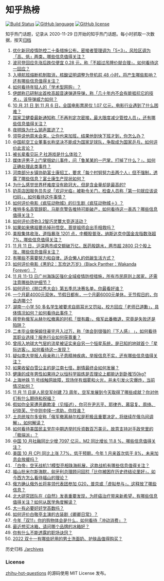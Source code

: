 # 知乎热榜
[![Build Status](https://github.com/ToWeLong/zhihu-hot-questions/workflows/CI/badge.svg)](https://github.com/ToWeLong/zhihu-hot-questions/actions)
[![GitHub language](https://img.shields.io/badge/language-golang-orange.svg)](https://golang.org/)
[![GitHub license](https://img.shields.io/github/license/ToWeLong/zhihu-hot-questions)](https://github.com/ToWeLong/zhihu-hot-questions/blob/main/LICENSE)

知乎热门话题，记录从 2020-11-29 日开始的知乎热门话题。每小时抓取一次数据，按天[归档](./archives)

<!-- BEGIN -->

1. [优化新冠疫情防控二十条措施公布，密接者管理调为「5+3」，风险区调为「高、低」两类，哪些信息值得关注？](https://www.zhihu.com/question/566026959)
1. [波司登回应先涨后跌仅便宜 0.28 元，称「不超过吊牌价就合理」，如何看待这一回应？](https://www.zhihu.com/question/565987983)
1. [入境航班熔断机制取消，核酸证明调整为登机前 48 小时，将产生哪些影响？还有哪些信息值得关注？](https://www.zhihu.com/question/566026527)
1. [如何看待年轻人的「学术型网购」？](https://www.zhihu.com/question/565841588)
1. [伊朗称已研制出首枚高超音速弹道导弹，称「几十年内不会有能抵抗它的技术」，该导弹威力如何？](https://www.zhihu.com/question/565844590)
1. [10 月 31 日 到 11 月 6 日，全国电影票房仅 1.07 亿元，电影行业遇到了什么困难？](https://www.zhihu.com/question/565777522)
1. [国家卫健委最新通知称「不再判定次密接，最大限度减少管控人员」，还有哪些信息值得关注？](https://www.zhihu.com/question/566029140)
1. [夜明珠为什么销声匿迹了？](https://www.zhihu.com/question/329547426)
1. [领导说他周末会来，让你也来加班，结果他到快下班才到，你怎么办？](https://www.zhihu.com/question/565287122)
1. [中国航空工业董事长称坚决不能成为国家足球队，争取成为国家乒乓，如何评价此言论？](https://www.zhihu.com/question/565353435)
1. [被长辈看见玩 P 社游戏是什么体验？](https://www.zhihu.com/question/265372935)
1. [媒体评男子上门掌掴幼儿事件，问「鲁某某的一巴掌，打掉了什么？」，如何正确处理此类事件？](https://www.zhihu.com/question/565866808)
1. [河南部分乡镇协助富士康招工，要求「每个村努努力去两个人」但不强制，透露了哪些信息？富士康生产现状如何？](https://www.zhihu.com/question/565988058)
1. [为什么感觉世界杯难度没有欧冠大，但是含金量却是最高的?](https://www.zhihu.com/question/565426710)
1. [奶茶店因服务员先说「欢迎光临」被勒令关门，检查人员称「第一句就应该说扫码」，如何看待这件事情？](https://www.zhihu.com/question/566033232)
1. [如何评价电影《疯狂动物城》的衍生剧《疯狂动物城＋》？](https://www.zhihu.com/question/565573975)
1. [推特多名高管辞职，马斯克警告推特可能破产，如何看待这一表态？哪些信息值得关注？](https://www.zhihu.com/question/565982824)
1. [如何评价须弥3.2智巧灵蕈大竞逐活动？](https://www.zhihu.com/question/565810290)
1. [如果如来佛祖要杀掉孙悟空，菩提祖师会出手相救吗？](https://www.zhihu.com/question/565346425)
1. [美股集体收涨，道指暴涨 1201 点，中概股普涨，纳斯达克中国金龙指数涨超 7%，哪些信息值得关注？](https://www.zhihu.com/question/565860212)
1. [11 月 11 日，沪深两市成交额破万亿，医药股跳水，两市超 2800 只个股上涨，哪些信息值得关注？](https://www.zhihu.com/question/565995022)
1. [有哪些不需要努力和自律，适合懒人的低碳生活方式？](https://www.zhihu.com/question/566009985)
1. [如何评价电影《黑豹2：瓦坎达万岁》（Black Panther：Wakanda Forever）？](https://www.zhihu.com/question/565002724)
1. [11 月 11-13 日广州海珠区强化全域疫情防控措施，所有市民原则上居家，还需注意哪些防护细节？](https://www.zhihu.com/question/565966274)
1. [如何评价《脱口秀大会》第五季总决赛名单，你最看好谁？](https://www.zhihu.com/question/565631512)
1. [一个月薪4000元双休，节假日都有，一个月薪6000元单休，无节假日的，你会选哪个?](https://www.zhihu.com/question/565803441)
1. [湖南一小学 50 多名学生被要求自扇耳光又罚站，校方回应「老师已道歉」，具体情况如何？如何看待此事件？](https://www.zhihu.com/question/566003675)
1. [拜登称俄军从赫尔松撤离的时机「很有趣」，俄军此番撤退，究竟是失败还是陷阱？](https://www.zhihu.com/question/566000331)
1. [二本毕业做保姆住豪宅月入过万，称「体会到很强的『下人感』 」，如何看待其职业选择？服务行业如何获尊重？](https://www.zhihu.com/question/563044121)
1. [曾闯入地球大气层的流星被证实来自另一个恒星系统，是已知的地球首个「星际访客」，如何看待这一发现？](https://www.zhihu.com/question/565760332)
1. [疑似南大举报人母亲称儿子患精神疾病，举报信息不实，还有哪些信息值得关注？](https://www.zhihu.com/question/565861925)
1. [如果收留白雪公主的是江南七怪，剧情最终会如何发展？](https://www.zhihu.com/question/565550893)
1. [健康的成年男性如果持之以恒科学锻炼是否理论上都能达到卧推150kg?](https://www.zhihu.com/question/557505781)
1. [上海地铁 11 号线触网故障，现场伴有烟雾和火光，并未引发火灾爆炸，当前情况如何？](https://www.zhihu.com/question/565997587)
1. [11 月 11 日是人民空军创建 73 周年，空军发展到今天取得了哪些成就？你对他们有什么期待和祝福？](https://www.zhihu.com/question/565189441)
1. [假如你全家遭恶霸欺凌（见描述），你可在尹志平、耶律齐、慕容复、周绮、纪晓芙、宁中则中择一求助，你找谁？](https://www.zhihu.com/question/565550861)
1. [土总统埃尔多安称「俄军撤离赫尔松是积极且重要决定，将继续在俄乌间调解」，如何解读？](https://www.zhihu.com/question/565861206)
1. [如何看待美国民主党在中期选举时斥资数百万美元，故意支持对手政党里的「极端派」？](https://www.zhihu.com/question/565853243)
1. [中国 10 月社融同比少增 7097 亿元，M2 同比增长 11.8 %，哪些信息值得关注？](https://www.zhihu.com/question/565839351)
1. [美国 10 月 CPI 同比上涨 7.7%，低于预期，今年 1 月来首次低于 8%，未来加息会放缓吗？](https://www.zhihu.com/question/565858604)
1. [「白帝」空天战机1:1模型亮相珠海航展，这款战机有哪些信息值得关注？](https://www.zhihu.com/question/565808208)
1. [福山批米尔斯海默，匈牙利总理顾问回怼「比你被困在历史终结论里好」，如今西方怎么看待福山的理论？](https://www.zhihu.com/question/565852100)
1. [俄方确认俄外长将率领代表团参加 G20，普京或「虚拟参与」，这释放了哪些信息？](https://www.zhihu.com/question/565799290)
1. [北大研究团队在《自然》发表重要发现，为肝癌治疗带来新希望，有哪些信息值得关注？如何从医学角度解读？](https://www.zhihu.com/question/565973559)
1. [大一有必要好好学高数吗？](https://www.zhihu.com/question/565221854)
1. [如何评价白敬亭主演的古装剧《卿卿日常》？](https://www.zhihu.com/question/565845872)
1. [今年「双11」你的购物体会是什么，如何看待「冲动消费」？](https://www.zhihu.com/question/565838374)
1. [最近想买冰箱，请问哪个品牌的冰箱好？](https://www.zhihu.com/question/420861081)
1. [你有什么不能透露的职场诀窍？](https://www.zhihu.com/question/508976375)
1. [2022 双十一有哪些好用的男士洗面奶、护肤品值得购买？](https://www.zhihu.com/question/562306095)

<!-- END -->

历史归档 [./archives](./archives)


### License
[zhihu-hot-questions](https://github.com/towelong/zhihu-hot-questions) 的源码使用 MIT License 发布。